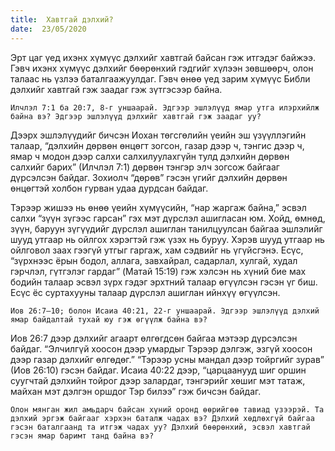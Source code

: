 ```yaml
---
title:  Хавтгай дэлхий?
date:  23/05/2020
---
```


Эрт цаг үед ихэнх хүмүүс дэлхийг хавтгай байсан гэж итгэдэг байжээ. Гэвч ихэнх хүмүүс дэлхийг бөөрөнхий гэдгийг хүлээн зөвшөөрч, олон талаас нь үзлээ баталгаажуулдаг. Гэвч өнөө үед зарим хүмүүс Библи дэлхийг хавтгай гэж заадаг гэж зүтгэсээр байна.

`Илчлэл 7:1 ба 20:7, 8-г уншаарай. Эдгээр эшлэлүүд ямар утга илэрхийлж байна вэ? Эдгээр эшлэлүүд дэлхийг хавтгай гэж заадаг уу?`

Дээрх эшлэлүүдийг бичсэн Иохан төгсгөлийн үеийн эш үзүүллэгийн талаар, “дэлхийн дөрвөн өнцөгт зогсон, газар дээр ч, тэнгис дээр ч, ямар ч модон дээр салхи салхилуулахгүйн тулд дэлхийн дөрвөн салхийг барих” (Илчлэл 7:1) дөрвөн тэнгэр элч зогсож байгааг дүрсэлсэн байдаг. Зохиолч “дөрөв” гэсэн үгийг дэлхийн дөрвөн өнцөгтэй холбон гурван удаа дурдсан байдаг.

Тэрээр жишээ нь өнөө үеийн хүмүүсийн, “нар жаргаж байна,” эсвэл салхи “зүүн зүгээс гарсан” гэх мэт дүрслэл ашигласан юм. Хойд, өмнөд, зүүн, баруун зүгүүдийг дүрслэл ашиглан танилцуулсан байгаа эшлэлийг шууд утгаар нь ойлгох хэрэгтэй гэж үзэх нь буруу. Хэрэв шууд утгаар нь ойлговол заах гээгүй утгыг гаргаж, хам сэдвийг нь үгүйсгэнэ. Есүс, “зүрхнээс ёрын бодол, аллага, завхайрал, садарлал, хулгай, худал гэрчлэл, гүтгэлэг гардаг” (Maтай 15:19) гэж хэлсэн нь хүний бие мах бодийн талаар эсвэл зүрх гэдэг эрхтний талаар өгүүлсэн гэсэн үг биш. Есүс ёс суртахууны талаар дүрслэл ашиглан ийнхүү өгүүлсэн.

`Иов 26:7–10; болон Исаиа 40:21, 22-г уншаарай. Эдгээр эшлэлүүд дэлхий ямар байдалтай тухай юу гэж өгүүлж байна вэ?`

Иов 26:7 дээр дэлхийг агаарт өлгөгдсөн байгаа мэтээр дүрсэлсэн байдаг. “Элчилгүй хоосон дээр умардыг Тэрээр дэлгэж, эзгүй хоосон дээр газар дэлхийг өлгөдөг.” “Тэрээр усны мандал дээр тойргийг зурав” (Иов 26:10) гэсэн байдаг. Исаиа 40:22 дээр, “царцаанууд шиг оршин суугчтай дэлхийн тойрог дээр залардаг, тэнгэрийг хөшиг мэт татаж, майхан мэт дэлгэн оршдог Тэр билээ” гэж бичсэн байдаг.

`Олон мянган жил амьдарч байсан хүний оронд өөрийгөө тавиад үзээрэй. Та дэлхий эргэж байгааг хэрхэн баталж чадах вэ? Дэлхий хөдлөхгүй байгаа гэсэн баталгаанд та итгэж чадах уу? Дэлхий бөөрөнхий, эсвэл хавтгай гэсэн ямар баримт танд байна вэ?`
